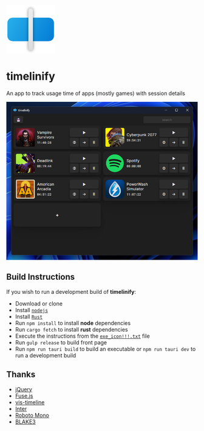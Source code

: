 <img src="./assets/icon.png" width="128px" height="128px" alt="timelinify logo">

# timelinify

An app to track usage time of apps (mostly games) with session details

<img src="./assets/preview.jpg" alt="app preview">

## Build Instructions
If you wish to run a development build of **timelinify**:

- Download or clone
- Install [`nodejs`](https://nodejs.org/en/download)
- Install [`Rust`](https://www.rust-lang.org/tools/install)
- Run `npm install` to install **node** dependencies
- Run `cargo fetch` to install **rust** dependencies
- Execute the instructions from the [`exe_icon!!!.txt`](./exe_icon!!!.txt) file
- Run `gulp release` to build front page
- Run `npm run tauri build` to build an executable or `npm run tauri dev` to run a development build

## Thanks
- [jQuery](https://github.com/jquery/jquery)
- [Fuse.js](https://github.com/krisk/fuse)
- [vis-timeline](https://github.com/visjs/vis-timeline)
- [Inter](https://github.com/rsms/inter)
- [Roboto Mono](https://fonts.google.com/specimen/Roboto+Mono)
- [BLAKE3](https://github.com/BLAKE3-team/BLAKE3)